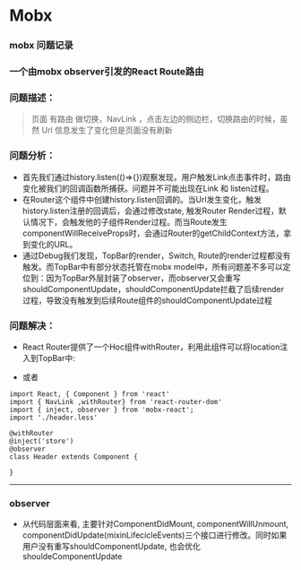 #  Mobx

### mobx 问题记录

### 一个由mobx observer引发的React Route路由
### 问题描述：
> 页面 有路由 做切换，NavLink ，点击左边的侧边栏，切换路由的时候，虽然 Url 信息发生了变化但是页面没有刷新

### 问题分析：
* 首先我们通过history.listen(()=>{})观察发现，用户触发Link点击事件时，路由变化被我们的回调函数所捕获。问题并不可能出现在Link 和 listen过程。
* 在Router这个组件中创建history.listen回调的。当Url发生变化，触发history.listen注册的回调后，会通过修改state, 触发Router Render过程，默认情况下，会触发他的子组件Render过程。而当Route发生componentWillReceiveProps时，会通过Router的getChildContext方法，拿到变化的URL。
* 通过Debug我们发现，TopBar的render，Switch, Route的render过程都没有触发。而TopBar中有部分状态托管在mobx model中，所有问题差不多可以定位到：因为TopBar外层封装了observer，而observer又会重写shouldComponentUpdate，shouldComponentUpdate拦截了后续render过程，导致没有触发到后续Route组件的shouldComponentUpdate过程

### 问题解决：
* React Router提供了一个Hoc组件withRouter，利用此组件可以将location注入到TopBar中:

* 或者
```
import React, { Component } from 'react'
import { NavLink ,withRouter} from 'react-router-dom'
import { inject, observer } from 'mobx-react';
import './header.less'

@withRouter
@inject('store')
@observer
class Header extends Component {

}
```



---
### observer
* 从代码层面来看, 主要针对ComponentDidMount, componentWillUnmount, componentDidUpdate(mixinLifecicleEvents)三个接口进行修改。同时如果用户没有重写shouldComponentUpdate, 也会优化shouldeComponentUpdate
